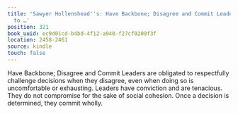 ```yaml
---
title: 'Sawyer Hollenshead''s: Have Backbone; Disagree and Commit Leaders are obligated
  to …'
position: 321
book_uuid: ec9d01cd-b4bd-4f12-a940-f27cf0209f3f
location: 2458-2461
source: kindle
touch: false
---
```


Have Backbone; Disagree and Commit Leaders are obligated to respectfully challenge decisions when they disagree, even when doing so is uncomfortable or exhausting. Leaders have conviction and are tenacious. They do not compromise for the sake of social cohesion. Once a decision is determined, they commit wholly.